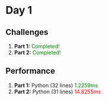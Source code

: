 # Day 1

## Challenges
<ol>
    <li><b>Part 1:</b> <span style="color:green">Completed!</span></li>
    <li><b>Part 2:</b> <span style="color:green">Completed!</span></li>
</ol>

## Performance
<ol>
    <li><b>Part 1:</b> Python (32 lines) <span style="color:green">1.2259ms</span></li>
    <li><b>Part 2:</b> Python (31 lines) <span style="color:red">14.8255ms</span></li>
</ol>